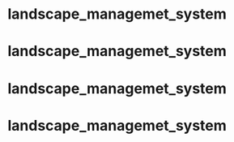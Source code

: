 # landscape_managemet_system
# landscape_managemet_system
# landscape_managemet_system
# landscape_managemet_system
